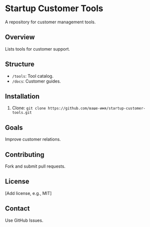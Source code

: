 # Startup Customer Tools
A repository for customer management tools.

## Overview
Lists tools for customer support.

## Structure
- `/tools`: Tool catalog.
- `/docs`: Customer guides.

## Installation
1. Clone: `git clone https://github.com/ваше-имя/startup-customer-tools.git`

## Goals
Improve customer relations.

## Contributing
Fork and submit pull requests.

## License
[Add license, e.g., MIT]

## Contact
Use GitHub Issues.
